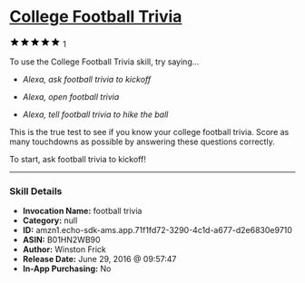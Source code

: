 # [College Football Trivia](http://alexa.amazon.com/#skills/amzn1.echo-sdk-ams.app.71f1fd72-3290-4c1d-a677-d2e6830e9710)
![5 stars](../../images/ic_star_black_18dp_1x.png)![5 stars](../../images/ic_star_black_18dp_1x.png)![5 stars](../../images/ic_star_black_18dp_1x.png)![5 stars](../../images/ic_star_black_18dp_1x.png)![5 stars](../../images/ic_star_black_18dp_1x.png) 1

To use the College Football Trivia skill, try saying...

* *Alexa, ask football trivia to kickoff*

* *Alexa, open football trivia*

* *Alexa, tell football trivia to hike the ball*

This is the true test to see if you know your college football trivia. Score as many touchdowns as possible by answering these questions correctly. 

To start, ask football trivia to kickoff!

***

### Skill Details

* **Invocation Name:** football trivia
* **Category:** null
* **ID:** amzn1.echo-sdk-ams.app.71f1fd72-3290-4c1d-a677-d2e6830e9710
* **ASIN:** B01HN2WB90
* **Author:** Winston Frick
* **Release Date:** June 29, 2016 @ 09:57:47
* **In-App Purchasing:** No
